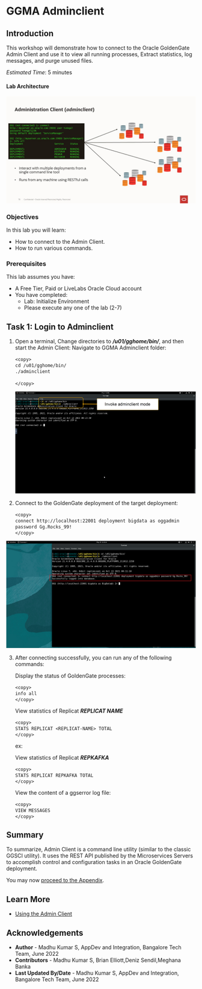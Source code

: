 # GGMA Adminclient

## Introduction
This workshop will demonstrate how to connect to the Oracle GoldenGate Admin Client and use it to view all running processes, Extract statistics, log messages, and purge unused files.

*Estimated Time*: 5 minutes

#### Lab Architecture

![Architecture](./images/architecture.jpg " ")

### Objectives
In this lab you will learn:
-  How to connect to the Admin Client.
-  How to run various commands.


### Prerequisites
This lab assumes you have:
- A Free Tier, Paid or LiveLabs Oracle Cloud account
- You have completed:
    - Lab: Initialize Environment
    - Please execute any one of the lab (2-7)

## Task 1: Login to Adminclient

1. Open  a terminal, Change directories to ***/u01/gghome/bin/***, and then start the Admin Client:
    Navigate to GGMA Adminclient folder:

    ```
    <copy>
   cd /u01/gghome/bin/
    ./adminclient

    </copy>
    ```

    ![Alt adminclient-cmd](./images/adminclient-cmd.png " ")
2.  Connect to the GoldenGate deployment of the target deployment:
    ```
    <copy>
    connect http://localhost:22001 deployment bigdata as oggadmin password Gg.Rocks_99!
    </copy>
    ```
![Alt adminclient-login](./images/adminclient-login.png " ")


3. After connecting successfully, you can run any of the following commands:

    Display the status of GoldenGate processes:

    ```
    <copy>
    info all
    </copy>
    ```




    View statistics of  Replicat ***REPLICAT NAME***

    ```
    <copy>
    STATS REPLICAT <REPLICAT-NAME> TOTAL
    </copy>
    ```
	ex:
	
	 View statistics of  Replicat ***REPKAFKA***
	```
    <copy>
    STATS REPLICAT REPKAFKA TOTAL
    </copy>
    ```


    View the content of a ggserror log file:

    ```
    <copy>
    VIEW MESSAGES
    </copy>
    ```



## Summary
To summarize, Admin Client is a command line utility (similar to the classic GGSCI utility). It uses the REST API published by the Microservices Servers to accomplish control and configuration tasks in an Oracle GoldenGate deployment.

You may now [proceed to the Appendix](#next).
## Learn More

* [Using the Admin Client](https://docs.oracle.com/en/middleware/goldengate/core/21.1/admin/getting-started-oracle-goldengate-process-interfaces.html#GUID-84B33389-0594-4449-BF1A-A496FB1EDB29)

## Acknowledgements
* **Author** - Madhu Kumar S, AppDev and Integration, Bangalore Tech Team, June 2022
* **Contributors** - Madhu Kumar S, Brian Elliott,Deniz Sendil,Meghana Banka 
* **Last Updated By/Date** - Madhu Kumar S, AppDev and Integration, Bangalore Tech Team, June 2022
